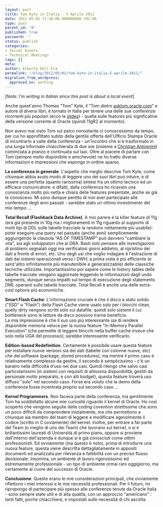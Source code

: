 ```yaml
---
layout: post
title: Tom Kyte in Italia - 5 Aprile 2011
date: 2011-05-01 17:38:08.000000000 +02:00
type: post
parent_id: '0'
published: true
password: ''
status: publish
categories:
- Social Events
- Technical Meetings
tags: []
meta:
author: Alberto Dell'Era
permalink: "/blog/2011/05/01/tom-kyte-in-italia-5-aprile-2011/"
migration_from_wordpress:
  approved_on: working
---
```

[_Note: I'm writing in Italian since this post is about a local event_]
   
Anche quest'anno Thomas "Tom" Kyte, il "Tom dietro [asktom.oracle.com](http://asktom.oracle.com)" e autore di diversi libri, è tornato in Italia per tenere una delle sue conferenze ricorrenti più popolari (ecco le [slides](http://asktom.oracle.com/pls/asktom/z?p_url=ASKTOM%2Edownload_file%3Fp_file%3D11017632703950282679&p_cat=Rome_Milan.zip&p_company=822925097021874)) - quella sulle features più significative della versione corrente di Oracle (quindi 11gR2 al momento).   

Non avevo mai visto Tom sul palco nonostante ci conoscessimo da tempo, per cui ho approfittato subito della gentile offerta dell'Ufficio Stampa Oracle di incontrarlo a valle della conferenza - un'incontro che si è trasformato in una lunga informale chiacchierata di due ore (insieme a [Christian Antognini]( http://antognini.ch/blog)) cominciata a pranzo e continuata sul taxi. Oltre al piacere di parlare con Tom (sempre molto disponibile e amichevole) ne ho tratto diverse informazioni e impressioni che espongo in ordine sparso.   

**La conferenza in generale**. L'aspetto che meglio descrive Tom Kyte, come chiunque abbia avuto modo di leggere uno dei suoi libri può intuire, è di essere una perfetta (quanto rarissima) sintesi fra un ottimo tecnico ed un efficace comunicatore: e difatti, dalla conferenza ho ricavato una conoscenza molto più netta e chiara delle features presentate, anche se già le conoscevo. Mi sono dunque pentito di non aver partecipato alle conferenze degli anni passati - sarebbe stato un ottimo investimento del mio tempo ...   

**Total Recall (Flashback Data Archive)**. A mio parere è la killer feature di 11g (era già presente in 10g ma i miglioramenti in 11g riguardo al supporto di molti tipi di DDL sulle tabelle tracciate la rendono nettamente più usabile): poter eseguire una query nel passato (anche anni) semplicemente aggiungendo la clausola "AS OF TIMESTAMP" può davvero "cambiare la vita", sia agli sviluppatori che ai DBA. Basti solo pensare alle investigazioni di problemi segnalati oggi ma verificatosi giorni addietro, al ripristino dei dati a fronte di errori, etc. Uno degli usi che voglio indagare è l'estrazione di dati dai sistemi operazionali verso i DWH; a prima vista è più efficiente (e senz'altro infinitamente più manutenibile e generalizzabile) delle classiche tecniche utilizzate. Importantissimo poi sapere come le history tables delle tabelle tracciate vengano aggiornate leggendo le informazioni dagli undo segments, dunque senza impatti sul tempo di esecuzione degli statements DML operanti sulle tabelle tracciate. Total Recall è anche una delle extra-cost options più economiche.   

**Smart Flash Cache**. L'informazione cruciale è che il disco a stato solido ("SSD" o "Flash") della Flash Cache viene usato solo per i blocchi clean, quelly dirty vengono scritti solo sui datafile: quindi solo sistemi il cui bottleneck sono le letture da disco possono trarne beneficio.   
La mia impressione è che il suo uso più interessante sia di rendere disponibile memoria veloce per la nuova feature "In-Memory Parallel Execution" (che permette di leggere blocchi nella buffer cache invece che solo nella UGA del processo); sarebbe interessante verificarlo. 

**Edition-based Redefinition**. Certamente è possibile usare questa feature per installare nuove versioni sia dei dati (tabelle con colonne nuove, etc) che del software (package, stored procedures), ma mentre il primo caso è relativamente complesso da gestire, il secondo è semplicissimo - c'è un baratro nella difficoltà d'uso nei due casi. Quindi ritengo che salvo casi particolarissimi (in sistemi con requisiti di altissima disponibilità, gestiti da personale molto preparato, e con alti budget), questa feature troverà uso diffuso "solo" nel secondo caso. Forse era voluto che la demo della conferenza fosse incentrata proprio sul secondo caso ...   

**Kernel Programmers**. Non faceva parte della conferenza, ma gentilmente Tom ha soddisfatto alcune mie curiosità riguardo il kernel di Oracle. Ho così scoperto che vengono seguite delle coding covention strettissime che sono un poco difficili da comprendere inizialmente, ma che permettono a chiunque sia membro del team di leggere e modificare agevolmente il codice (scritto in C ovviamente) del kernel. Inoltre, per entrare a far parte del Team (o meglio di uno dei Team) che lavorano sul kernel, o si è brillantissimi laureati di Università di primo piano, oppure si proviene dall'interno dell'azienda e dunque si è già conosciuti come ottimi professionisti. Ed ovviamente (ma questo è noto), prima di introdurre una nuova feature, questa viene descritta dettagliatamente in appositi documenti ed analizzata per rilevanza e fattibilità con un preciso flusso decisionale. Insomma, un ambiente di lavoro rigorosissimo ed estremamente professionale - un tipo di ambiente ormai raro oggigiorno, ma certamente al cuore del successo di Oracle.  

**Conclusione**. Queste erano le mie considerazioni principali, che ovviamente riflettono i miei interessi e le mie necessità professionali. Per il futuro, mi ripropongo di partecipare più spesso alle conferenze tenute da Oracle Italia - sono sempre state utili e di alta qualità, con un approccio "americano" : tanti fatti, poche chiacchiere, e impostati sulle necessità di chi ascolta.

